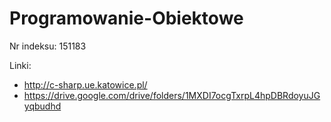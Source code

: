 # Programowanie-Obiektowe
Nr indeksu: 151183


Linki:
 - http://c-sharp.ue.katowice.pl/
- https://drive.google.com/drive/folders/1MXDI7ocgTxrpL4hpDBRdoyuJGyqbudhd

